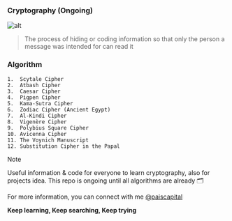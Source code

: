 
### Cryptography (Ongoing)
![alt](https://cdn-icons-png.flaticon.com/512/2810/2810149.png)
>The process of hiding or coding information so that only the person a message was intended for can read it

### Algorithm
```
1.  Scytale Cipher
2.  Atbash Cipher
3.  Caesar Cipher
4.  Pigpen Cipher
5.  Kama-Sutra Cipher
6.  Zodiac Cipher (Ancient Egypt)
7.  Al-Kindi Cipher
8.  Vigenère Cipher
9.  Polybius Square Cipher
10. Avicenna Cipher
11. The Voynich Manuscript
12. Substitution Cipher in the Papal
```
> [!NOTE]
> Useful information & code for everyone to learn cryptography, also for projects idea.
> This repo is ongoing until all algorithms are already :card_index_dividers:

For more information, you can connect with me [@paiscapital](https://www.instagram.com/paiscapital)
>
**Keep learning, Keep searching, Keep trying**
